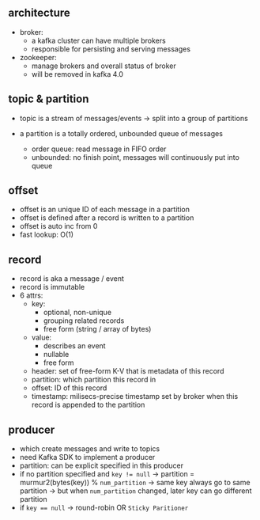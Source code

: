 
## architecture
- broker:
  - a kafka cluster can have multiple brokers
  - responsible for persisting and serving messages
- zookeeper:
  - manage brokers and overall status of broker
  - will be removed in kafka 4.0
  
## topic & partition
- topic is a stream of messages/events -> split into a group of partitions

- a partition is a totally ordered, unbounded queue of messages
  - order queue: read message in FIFO order
  - unbounded: no finish point, messages will continuously put into queue

## offset
- offset is an unique ID of each message in a partition
- offset is defined after a record is written to a partition
- offset is auto inc from 0
- fast lookup: O(1)

## record
- record is aka a message / event
- record is immutable
- 6 attrs:
  - key: 
    - optional, non-unique
    - grouping related records
    - free form (string / array of bytes)
  - value:
    - describes an event
    - nullable
    - free form
  - header: set of free-form K-V that is metadata of this record
  - partition: which partition this record in
  - offset: ID of this record
  - timestamp: milisecs-precise timestamp set by broker when this record is appended to the partition

## producer
- which create messages and write to topics
- need Kafka SDK to implement a producer
- partition: can be explicit specified in this producer
- if no partition specified and `key != null` -> partition = murmur2(bytes(key)) % `num_partition` 
  -> same key always go to same partition
  -> but when `num_partition` changed, later key can go different partition
- if `key == null` -> round-robin OR `Sticky Paritioner`